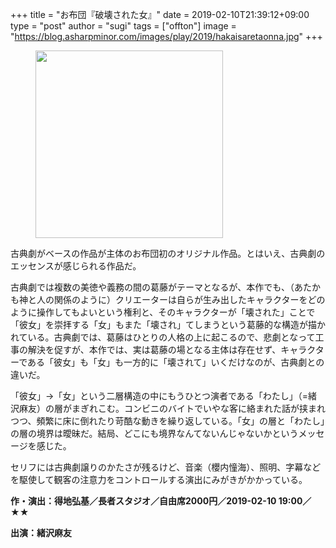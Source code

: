 +++
title = "お布団『破壊された女』"
date = 2019-02-10T21:39:12+09:00
type = "post"
author = "sugi"
tags = ["offton"]
image = "https://blog.asharpminor.com/images/play/2019/hakaisaretaonna.jpg"
+++
<figure class="alignleft"><img src="/images/play/2019/hakaisaretaonna.jpg" alt="" style="width: 300px !important;"></figure>

古典劇がベースの作品が主体のお布団初のオリジナル作品。とはいえ、古典劇のエッセンスが感じられる作品だ。

古典劇では複数の美徳や義務の間の葛藤がテーマとなるが、本作でも、（あたかも神と人の関係のように）クリエーターは自らが生み出したキャラクターをどのように操作してもよいという権利と、そのキャラクターが「壊された」ことで「彼女」を崇拝する「女」もまた「壊され」てしまうという葛藤的な構造が描かれている。古典劇では、葛藤はひとりの人格の上に起こるので、悲劇となって工事の解決を促すが、本作では、実は葛藤の場となる主体は存在せず、キャラクターである「彼女」も「女」も一方的に「壊されて」いくだけなのが、古典劇との違いだ。

「彼女」→「女」という二層構造の中にもうひとつ演者である「わたし」（=緒沢麻友）の層がまぎれこむ。コンビニのバイトでいやな客に絡まれた話が挟まれつつ、頻繁に床に倒れたり苛酷な動きを繰り返している。「女」の層と「わたし」の層の境界は曖昧だ。結局、どこにも境界なんてないんじゃないかというメッセージを感じた。

セリフには古典劇譲りのかたさが残るけど、音楽（櫻内憧海）、照明、字幕などを駆使して観客の注意力をコントロールする演出にみがきがかかっている。

**作・演出：得地弘基／長者スタジオ／自由席2000円／2019-02-10 19:00／★★**

**出演：緒沢麻友**